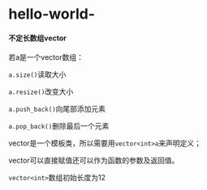 # hello-world-
#### 不定长数组vector

若a是一个vector数组：

`a.size()`读取大小

`a.resize()`改变大小

`a.push_back()`向尾部添加元素

`a.pop_back()`删除最后一个元素

vector是一个模板类，所以需要用`vector<int>a`来声明定义；

vector可以直接赋值还可以作为函数的参数及返回值。

`vector<int>`数组初始长度为12

